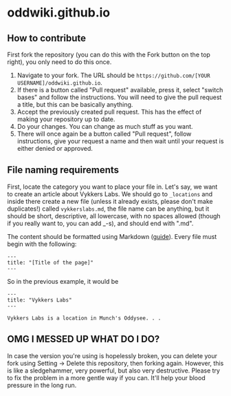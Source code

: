 # oddwiki.github.io

## How to contribute

First fork the repository (you can do this with the Fork button on the top right), you only need to do this once.

1. Navigate to your fork. The URL should be `https://github.com/[YOUR USERNAME]/oddwiki.github.io`.
2. If there is a button called "Pull request" available, press it, select "switch bases" and follow the instructions. You will need to give the pull request a title, but this can be basically anything.
3. Accept the previously created pull request. This has the effect of making your repository up to date.
4. Do your changes. You can change as much stuff as you want.
5. There will once again be a button called "Pull request", follow instructions, give your request a name and then wait until your request is either denied or approved.

## File naming requirements

First, locate the category you want to place your file in. Let's say, we want to create an article about Vykkers Labs. We should go to `_locations` and inside there create a new file (unless it already exists, please don't make duplicates!) called `vykkerslabs.md`, the file name can be anything, but it should be short, descriptive, all lowercase, with no spaces allowed (though if you really want to, you can add \_-s), and should end with ".md".

The content should be formatted using Markdown ([guide](https://kramdown.gettalong.org/quickref.html)). Every file must begin with the following:

```
---
title: "[Title of the page]"
---

```

So in the previous example, it would be

```
---
title: "Vykkers Labs"
---

Vykkers Labs is a location in Munch's Oddysee. . .
```

## OMG I MESSED UP WHAT DO I DO?

In case the version you're using is hopelessly broken, you can delete your fork using Setting -> Delete this repository, then forking again. However, this is like a sledgehammer, very powerful, but also very destructive. Please try to fix the problem in a more gentle way if you can. It'll help your blood pressure in the long run.
